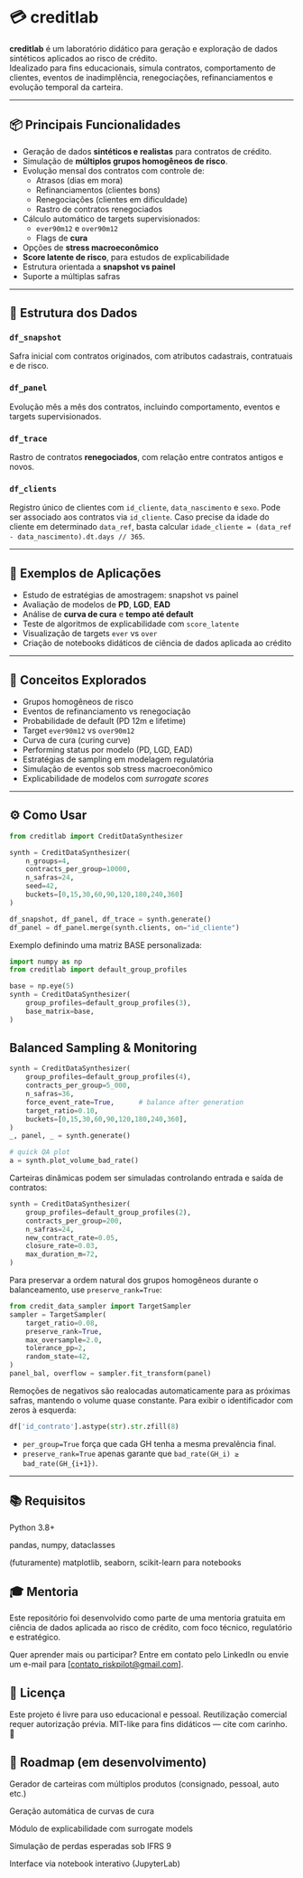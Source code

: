 # 💳 creditlab

**creditlab** é um laboratório didático para geração e exploração de dados sintéticos aplicados ao risco de crédito.  
Idealizado para fins educacionais, simula contratos, comportamento de clientes, eventos de inadimplência, renegociações, refinanciamentos e evolução temporal da carteira.

---

## 📦 Principais Funcionalidades

- Geração de dados **sintéticos e realistas** para contratos de crédito.
- Simulação de **múltiplos grupos homogêneos de risco**.
- Evolução mensal dos contratos com controle de:
  - Atrasos (dias em mora)
  - Refinanciamentos (clientes bons)
  - Renegociações (clientes em dificuldade)
  - Rastro de contratos renegociados
- Cálculo automático de targets supervisionados:
  - `ever90m12` e `over90m12`
  - Flags de **cura**
- Opções de **stress macroeconômico**
- **Score latente de risco**, para estudos de explicabilidade
- Estrutura orientada a **snapshot vs painel**
- Suporte a múltiplas safras

---

## 📁 Estrutura dos Dados

### `df_snapshot`
Safra inicial com contratos originados, com atributos cadastrais, contratuais e de risco.

### `df_panel`
Evolução mês a mês dos contratos, incluindo comportamento, eventos e targets supervisionados.

### `df_trace`
Rastro de contratos **renegociados**, com relação entre contratos antigos e novos.

### `df_clients`
Registro único de clientes com `id_cliente`, `data_nascimento` e `sexo`. Pode ser
associado aos contratos via `id_cliente`.
Caso precise da idade do cliente em determinado `data_ref`, basta calcular
`idade_cliente = (data_ref - data_nascimento).dt.days // 365`.

---

## 🧪 Exemplos de Aplicações

- Estudo de estratégias de amostragem: snapshot vs painel
- Avaliação de modelos de **PD**, **LGD**, **EAD**
- Análise de **curva de cura** e **tempo até default**
- Teste de algoritmos de explicabilidade com `score_latente`
- Visualização de targets `ever` vs `over`
- Criação de notebooks didáticos de ciência de dados aplicada ao crédito

---

## 🧠 Conceitos Explorados

- Grupos homogêneos de risco
- Eventos de refinanciamento vs renegociação
- Probabilidade de default (PD 12m e lifetime)
- Target `ever90m12` vs `over90m12`
- Curva de cura (curing curve)
- Performing status por modelo (PD, LGD, EAD)
- Estratégias de sampling em modelagem regulatória
- Simulação de eventos sob stress macroeconômico
- Explicabilidade de modelos com *surrogate scores*

---

## ⚙️ Como Usar

```python
from creditlab import CreditDataSynthesizer

synth = CreditDataSynthesizer(
    n_groups=4,
    contracts_per_group=10000,
    n_safras=24,
    seed=42,
    buckets=[0,15,30,60,90,120,180,240,360]
)

df_snapshot, df_panel, df_trace = synth.generate()
df_panel = df_panel.merge(synth.clients, on="id_cliente")
```

Exemplo definindo uma matriz BASE personalizada:

```python
import numpy as np
from creditlab import default_group_profiles

base = np.eye(5)
synth = CreditDataSynthesizer(
    group_profiles=default_group_profiles(3),
    base_matrix=base,
)
```

## Balanced Sampling & Monitoring

```python
synth = CreditDataSynthesizer(
    group_profiles=default_group_profiles(4),
    contracts_per_group=5_000,
    n_safras=36,
    force_event_rate=True,      # balance after generation
    target_ratio=0.10,
    buckets=[0,15,30,60,90,120,180,240,360],
)
_, panel, _ = synth.generate()

# quick QA plot
a = synth.plot_volume_bad_rate()
```

Carteiras dinâmicas podem ser simuladas controlando entrada e saída de contratos:

```python
synth = CreditDataSynthesizer(
    group_profiles=default_group_profiles(2),
    contracts_per_group=200,
    n_safras=24,
    new_contract_rate=0.05,
    closure_rate=0.03,
    max_duration_m=72,
)
```

Para preservar a ordem natural dos grupos homogêneos durante o balanceamento,
use ``preserve_rank=True``:

```python
from credit_data_sampler import TargetSampler
sampler = TargetSampler(
    target_ratio=0.08,
    preserve_rank=True,
    max_oversample=2.0,
    tolerance_pp=2,
    random_state=42,
)
panel_bal, overflow = sampler.fit_transform(panel)
```

Remoções de negativos são realocadas automaticamente para as próximas safras,
mantendo o volume quase constante. Para exibir o identificador com zeros à
esquerda:

```python
df['id_contrato'].astype(str).str.zfill(8)
```

* ``per_group=True`` força que cada GH tenha a mesma prevalência final.
* ``preserve_rank=True`` apenas garante que ``bad_rate(GH_i) ≥ bad_rate(GH_{i+1})``.

---


## 📚 Requisitos
Python 3.8+

pandas, numpy, dataclasses

(futuramente) matplotlib, seaborn, scikit-learn para notebooks

## 🎓 Mentoria
Este repositório foi desenvolvido como parte de uma mentoria gratuita em ciência de dados aplicada ao risco de crédito, com foco técnico, regulatório e estratégico.

Quer aprender mais ou participar?
Entre em contato pelo LinkedIn ou envie um e-mail para [contato_riskpilot@gmail.com].

## 📄 Licença
Este projeto é livre para uso educacional e pessoal.
Reutilização comercial requer autorização prévia.
MIT-like para fins didáticos — cite com carinho. 🤝

## 🚧 Roadmap (em desenvolvimento)
 Gerador de carteiras com múltiplos produtos (consignado, pessoal, auto etc.)

 Geração automática de curvas de cura

 Módulo de explicabilidade com surrogate models

 Simulação de perdas esperadas sob IFRS 9

 Interface via notebook interativo (JupyterLab)